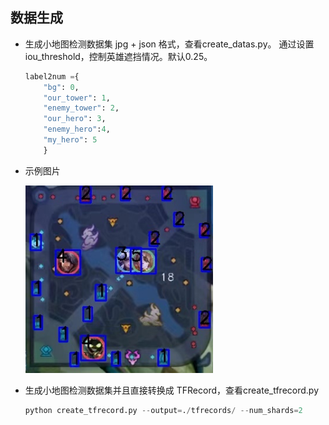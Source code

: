## 数据生成

* 生成小地图检测数据集 jpg + json 格式，查看create_datas.py。 通过设置iou_threshold，控制英雄遮挡情况。默认0.25。
  ```python 
  label2num ={
      "bg": 0, 
      "our_tower": 1,
      "enemy_tower": 2,
      "our_hero": 3,
      "enemy_hero":4,
      "my_hero": 5
      }
  ```
* 示例图片<br>

  <img src="./assets/test.jpg" alt="test" width="300"><br>


* 生成小地图检测数据集并且直接转换成 TFRecord，查看create_tfrecord.py

  ```python
  python create_tfrecord.py --output=./tfrecords/ --num_shards=2
  ```
  
